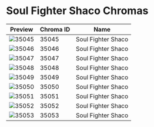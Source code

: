 # Soul Fighter Shaco Chromas

| Preview | Chroma ID | Name |
|---------|-----------|------|
| ![35045](https://raw.communitydragon.org/latest/plugins/rcp-be-lol-game-data/global/default/v1/champion-chroma-images/35/35045.png) | 35045 | Soul Fighter Shaco |
| ![35046](https://raw.communitydragon.org/latest/plugins/rcp-be-lol-game-data/global/default/v1/champion-chroma-images/35/35046.png) | 35046 | Soul Fighter Shaco |
| ![35047](https://raw.communitydragon.org/latest/plugins/rcp-be-lol-game-data/global/default/v1/champion-chroma-images/35/35047.png) | 35047 | Soul Fighter Shaco |
| ![35048](https://raw.communitydragon.org/latest/plugins/rcp-be-lol-game-data/global/default/v1/champion-chroma-images/35/35048.png) | 35048 | Soul Fighter Shaco |
| ![35049](https://raw.communitydragon.org/latest/plugins/rcp-be-lol-game-data/global/default/v1/champion-chroma-images/35/35049.png) | 35049 | Soul Fighter Shaco |
| ![35050](https://raw.communitydragon.org/latest/plugins/rcp-be-lol-game-data/global/default/v1/champion-chroma-images/35/35050.png) | 35050 | Soul Fighter Shaco |
| ![35051](https://raw.communitydragon.org/latest/plugins/rcp-be-lol-game-data/global/default/v1/champion-chroma-images/35/35051.png) | 35051 | Soul Fighter Shaco |
| ![35052](https://raw.communitydragon.org/latest/plugins/rcp-be-lol-game-data/global/default/v1/champion-chroma-images/35/35052.png) | 35052 | Soul Fighter Shaco |
| ![35053](https://raw.communitydragon.org/latest/plugins/rcp-be-lol-game-data/global/default/v1/champion-chroma-images/35/35053.png) | 35053 | Soul Fighter Shaco |